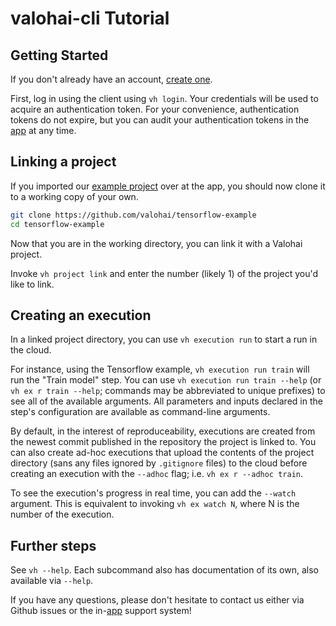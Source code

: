 # valohai-cli Tutorial

Getting Started
---------------

If you don't already have an account, [create one][app].

First, log in using the client using `vh login`.  Your credentials will be used to
acquire an authentication token.  For your convenience, authentication tokens do not
expire, but you can audit your authentication tokens in the [app][app] at any time.

Linking a project
-----------------

If you imported our [example project](https://github.com/valohai/tensorflow-example) over
at the app, you should now clone it to a working copy of your own.

```bash
git clone https://github.com/valohai/tensorflow-example
cd tensorflow-example
```

Now that you are in the working directory, you can link it with a Valohai project.

Invoke `vh project link` and enter the number (likely 1) of the project you'd like to link.

Creating an execution
---------------------

In a linked project directory, you can use `vh execution run` to start a run in the cloud.

For instance, using the Tensorflow example, `vh execution run train` will run the "Train model" step.
You can use `vh execution run train --help` (or `vh ex r train --help`; commands may be abbreviated to
unique prefixes) to see all of the available arguments. All parameters and inputs declared in the step's
configuration are available as command-line arguments.

By default, in the interest of reproduceability, executions are created from the newest commit
published in the repository the project is linked to.  You can also create ad-hoc executions that upload
the contents of the project directory (sans any files ignored by `.gitignore` files) to the cloud before
creating an execution with the `--adhoc` flag; i.e. `vh ex r --adhoc train`.

To see the execution's progress in real time, you can add the `--watch` argument.
This is equivalent to invoking `vh ex watch N`, where N is the number of the execution.

Further steps
-------------

See `vh --help`. Each subcommand also has documentation of its own, also available via `--help`.

If you have any questions, please don't hesitate to contact us either via Github issues or the in-[app][app]
support system!


[vh]: https://valohai.com/
[app]: https://app.valohai.com/
